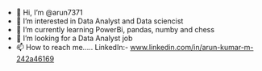 - 👋 Hi, I’m @arun7371
- 👀 I’m interested in Data Analyst and Data sciencist 
- 🌱 I’m currently learning PowerBi, pandas, numby and chess
- 💞️ I’m looking for a Data Analyst job
- 📫 How to reach me..... LinkedIn:- www.linkedin.com/in/arun-kumar-m-242a46169

<!---
arun7371/arun7371 is a ✨ special ✨ repository because its `README.md` (this file) appears on your GitHub profile.
You can click the Preview link to take a look at your changes.
--->
